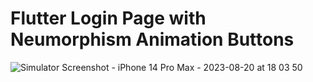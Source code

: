 # Flutter Login Page with Neumorphism Animation Buttons

![Simulator Screenshot - iPhone 14 Pro Max - 2023-08-20 at 18 03 50](https://github.com/pratyush-kiran/flutter_loginPage_neumorphismAnimation/assets/65016876/cea4abc0-e674-4c5c-acf9-6826af74192b)

